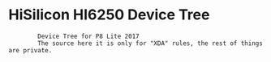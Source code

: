 # HiSilicon HI6250 Device Tree
            Device Tree for P8 Lite 2017
            The source here it is only for "XDA" rules, the rest of things are private.
